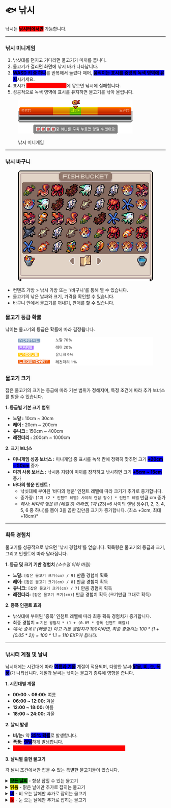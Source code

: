# 🐟 낚시

낚시는 <mark style="background-color:red;">**낚시터에서만**</mark> 가능합니다.

***

### **낚시 미니게임**

1. 낚싯대를 던지고 기다리면 물고기가 미끼를 뭅니다.
2. 물고기가 걸리면 화면에 낚시 바가 나타납니다.
3. <mark style="background-color:blue;">**WASD 키 중 하나**</mark>를 반복해서 눌렀다 떼어, <mark style="background-color:blue;">**움직이는 표시를 중앙의 녹색 영역에 유지**</mark>시키세요.
4. 표시가 <mark style="color:red;background-color:red;">**양쪽 끝의 빨간색 영역**</mark>에 닿으면 낚시에 실패합니다.
5. 성공적으로 녹색 영역에 표시를 유지하면 물고기를 낚아 올립니다.

<div align="left"><figure><img src="../../.gitbook/assets/낚시.png" alt="낚시 미니게임 UI 예시"><figcaption><p>낚시 미니게임</p></figcaption></figure></div>

***

### **낚시 바구니**

<div align="left"><figure><img src="../../.gitbook/assets/제목 없음-2.png" alt=""><figcaption></figcaption></figure></div>

* 컨텐츠 가방 > 낚시 가방 또는 '/바구니'를 통해 열 수 있습니다.
* 물고기의 낚은 날짜와 크기, 가격을 확인할 수 있습니다.
* 바구니 안에서 물고기를 꺼내기, 판매를 할 수 있습니다.



### **물고기 등급 확률**

낚이는 물고기의 등급은 확률에 따라 결정됩니다.

<div align="left"><figure><img src="../../.gitbook/assets/물고기등급.png" alt="물고기 등급별 출현 확률"><figcaption></figcaption></figure></div>

### **물고기 크기**

잡은 물고기의 크기는 등급에 따라 기본 범위가 정해지며, 특정 조건에 따라 추가 보너스를 받을 수 있습니다.

**1. 등급별 기본 크기 범위**

* **노말 :** 10cm \~ 30cm
* **레어 :** 20cm \~ 200cm
* **유니크 :** 150cm \~ 400cm
* **레전더리 :** 200cm \~ 1000cm

**2. 크기 보너스**

* **미니게임 성공 보너스 :** 미니게임 중 표시를 녹색 칸에 정확히 맞추면 크기 <mark style="background-color:blue;">**+20cm \~ 50cm**</mark> 증가
* **미끼 사용 보너스 :** 낚시용 지렁이 미끼를 장착하고 낚시하면 크기 <mark style="background-color:blue;">**+5cm \~ 15cm**</mark> 증가
* **바다의 행운 인챈트 :**
  * 낚싯대에 부여된 '바다의 행운' 인챈트 레벨에 따라 크기가 추가로 증가합니다.
  * 증가량: `[1과 (2 * 인챈트 레벨) 사이의 랜덤 정수] * 인챈트 레벨` 만큼 cm 증가
  * _예시: 바다의 행운 III (레벨 3) 이라면, 1과 (&#x32;_&#x33;)=6 사이의 랜덤 정수(1, 2, 3, 4, 5, 6 중 하나)를 뽑아 3을 곱한 값만큼 크기가 증가합니다. (최소 +3cm, 최대 +18cm)\*

***

### **획득 경험치**

물고기를 성공적으로 낚으면 '낚시 경험치'를 얻습니다. 획득량은 물고기의 등급과 크기, 그리고 인챈트에 따라 달라집니다.

**1. 등급 및 크기 기반 경험치** _(소수점 이하 버림)_

* **노말:** `[잡은 물고기 크기(cm) / 9]` 만큼 경험치 획득
* **레어:** `[잡은 물고기 크기(cm) / 8]` 만큼 경험치 획득
* **유니크:** `[잡은 물고기 크기(cm) / 7]` 만큼 경험치 획득
* **레전더리:** `[잡은 물고기 크기(cm)]` 만큼 경험치 획득 (크기만큼 그대로 획득)

**2. 증폭 인챈트 효과**

* 낚싯대에 부여된 '증폭' 인챈트 레벨에 따라 최종 획득 경험치가 증가합니다.
* 최종 경험치 = `기본 경험치 * (1 + (0.05 * 증폭 인챈트 레벨))`
* _예시: 증폭 II (레벨 2) 이고 기본 경험치가 100이라면, 최종 경험치는 100 \* (1 + (0.05 \* 2)) = 100 \* 1.1 = 110 EXP가 됩니다._

***

### **낚시터 계절 및 날씨**

낚시터에는 시간대에 따라 <mark style="background-color:blue;">**여름과 겨울**</mark> 계절이 적용되며, 다양한 날씨(<mark style="background-color:blue;">**맑음, 비, 눈, 폭풍**</mark>)가 나타납니다. 계절과 날씨는 낚이는 물고기 종류에 영향을 줍니다.

**1. 시간대별 계절**

* **00:00 \~ 06:00:** 여름
* **06:00 \~ 12:00:** 겨울
* **12:00 \~ 18:00:** 여름
* **18:00 \~ 24:00:** 겨울

**2. 날씨 발생**

* **비/눈:** 약 <mark style="background-color:blue;">**35% 확률**</mark>로 발생합니다.
* **폭풍:** <mark style="background-color:blue;">**랜덤**</mark>하게 발생합니다.
* <mark style="color:red;background-color:red;">**폭풍우가 몰아칠 때는 더 큰 물고기가 잡힐 확률이 높아집니다!**</mark>

**3. 날씨별 출현 물고기**

각 날씨 조건에서만 잡을 수 있는 특별한 물고기들이 있습니다.

<details>

<summary><mark style="background-color:green;"><strong>모든 날씨</strong></mark> - 항상 잡힐 수 있는 물고기</summary>

<div align="left"><figure><img src="../../.gitbook/assets/1 (1) (1).png" alt=""><figcaption></figcaption></figure></div>

<div align="left"><figure><img src="../../.gitbook/assets/2 (3).png" alt=""><figcaption></figcaption></figure></div>

<div align="left"><figure><img src="../../.gitbook/assets/3 (1) (1).png" alt=""><figcaption></figcaption></figure></div>

<div align="left"><figure><img src="../../.gitbook/assets/4 (1).png" alt=""><figcaption></figcaption></figure></div>

</details>

<details>

<summary><mark style="background-color:yellow;"><strong>맑음</strong></mark> - 맑은 날에만 추가로 잡히는 물고기</summary>

<div align="left"><figure><img src="../../.gitbook/assets/11.png" alt=""><figcaption></figcaption></figure></div>

<div align="left"><figure><img src="../../.gitbook/assets/22.png" alt=""><figcaption></figcaption></figure></div>

<div align="left"><figure><img src="../../.gitbook/assets/33 (2).png" alt=""><figcaption></figcaption></figure></div>

<div align="left"><figure><img src="../../.gitbook/assets/44 (1).png" alt=""><figcaption></figcaption></figure></div>

</details>

<details>

<summary><mark style="background-color:blue;"><strong>비</strong></mark> - 비 오는 날에만 추가로 잡히는 물고기</summary>

<figure><img src="../../.gitbook/assets/111.png" alt=""><figcaption></figcaption></figure>

<figure><img src="../../.gitbook/assets/222.png" alt=""><figcaption></figcaption></figure>

<div align="left"><figure><img src="../../.gitbook/assets/333 (1).png" alt=""><figcaption></figcaption></figure></div>

<div align="left"><figure><img src="../../.gitbook/assets/444.png" alt=""><figcaption></figcaption></figure></div>

</details>

<details>

<summary><mark style="background-color:red;"><strong>눈</strong></mark> - 눈 오는 날에만 추가로 잡히는 물고기</summary>

<figure><img src="../../.gitbook/assets/1111.png" alt=""><figcaption></figcaption></figure>

<div align="left"><figure><img src="../../.gitbook/assets/2222.png" alt=""><figcaption></figcaption></figure></div>

<div align="left"><figure><img src="../../.gitbook/assets/3333.png" alt=""><figcaption></figcaption></figure></div>

<div align="left"><figure><img src="../../.gitbook/assets/4444.png" alt=""><figcaption></figcaption></figure></div>

</details>
